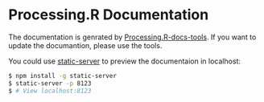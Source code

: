 # Processing.R Documentation

The documentation is genrated by [Processing.R-docs-tools](https://github.com/processing-r/Processing.R-docs-tools). If you want to update the documantion, please use the tools.

You could use [static-server](https://www.npmjs.com/package/static-server) to preview the documentaion in localhost:

```bash
$ npm install -g static-server
$ static-server -p 8123
$ # View localhost:8123
```
